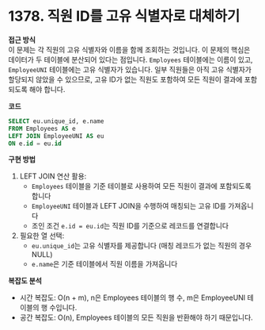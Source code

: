 # 1378. 직원 ID를 고유 식별자로 대체하기

**접근 방식**  
이 문제는 각 직원의 고유 식별자와 이름을 함께 조회하는 것입니다. 이 문제의 핵심은 데이터가 두 테이블에 분산되어 있다는 점입니다. `Employees` 테이블에는 이름이 있고, `EmployeeUNI` 테이블에는 고유 식별자가 있습니다. 일부 직원들은 아직 고유 식별자가 할당되지 않았을 수 있으므로, 고유 ID가 없는 직원도 포함하여 모든 직원이 결과에 포함되도록 해야 합니다.

**코드**  
```sql
SELECT eu.unique_id, e.name
FROM Employees AS e
LEFT JOIN EmployeeUNI AS eu
ON e.id = eu.id
```

**구현 방법**  
1. LEFT JOIN 연산 활용:
   * `Employees` 테이블을 기준 테이블로 사용하여 모든 직원이 결과에 포함되도록 합니다
   * `EmployeeUNI` 테이블과 LEFT JOIN을 수행하여 매칭되는 고유 ID를 가져옵니다
   * 조인 조건 `e.id = eu.id`는 직원 ID를 기준으로 레코드를 연결합니다
2. 필요한 열 선택:
   * `eu.unique_id`는 고유 식별자를 제공합니다 (매칭 레코드가 없는 직원의 경우 NULL)
   * `e.name`은 기준 테이블에서 직원 이름을 가져옵니다

**복잡도 분석**  
* 시간 복잡도: O(n + m), n은 Employees 테이블의 행 수, m은 EmployeeUNI 테이블의 행 수입니다.
* 공간 복잡도: O(n), Employees 테이블의 모든 직원을 반환해야 하기 때문입니다.